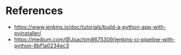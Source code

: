 # References

- https://www.jenkins.io/doc/tutorials/build-a-python-app-with-pyinstaller/
- https://medium.com/@Joachim8675309/jenkins-ci-pipeline-with-python-8bf1a0234ec3

<br/>
